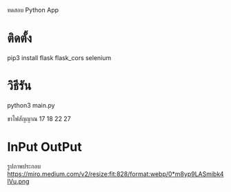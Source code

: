 ทดสอบ Python App
# ติดตั้ง
pip3 install flask flask_cors selenium
# วิธีรัน  
python3 main.py

ขาไฟสัญญาณ
17
18
22
27

# InPut OutPut
รูปภาพประกอบ
https://miro.medium.com/v2/resize:fit:828/format:webp/0*m8yp9LASmibk4IVu.png

